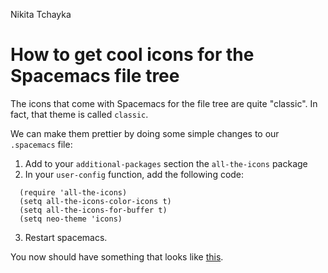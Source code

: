 Nikita Tchayka

# How to get cool icons for the Spacemacs file tree

The icons that come with Spacemacs for the file tree are quite "classic". In fact, that theme is called `classic`.

We can make them prettier by doing some simple changes to our `.spacemacs` file:

1. Add to your `additional-packages` section the `all-the-icons` package
2. In your `user-config` function, add the following code:
```elisp
  (require 'all-the-icons)
  (setq all-the-icons-color-icons t)
  (setq all-the-icons-for-buffer t)
  (setq neo-theme 'icons)
```
3. Restart spacemacs.

You now should have something that looks like [this](https://imgur.com/a/r2CZnF3).
